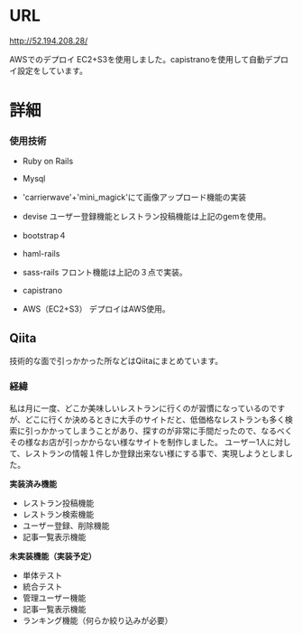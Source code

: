 # URL
http://52.194.208.28/

AWSでのデプロイ
EC2+S3を使用しました。capistranoを使用して自動デプロイ設定をしています。

# 詳細
### 使用技術
* Ruby on Rails
* Mysql
* 'carrierwave'+'mini_magick'にて画像アップロード機能の実装
* devise
ユーザー登録機能とレストラン投稿機能は上記のgemを使用。


* bootstrap４
* haml-rails
* sass-rails 
フロント機能は上記の３点で実装。

* capistrano
* AWS（EC2+S3）
デプロイはAWS使用。
## Qiita
技術的な面で引っかかった所などはQiitaにまとめています。

### 経緯
私は月に一度、どこか美味しいレストランに行くのが習慣になっているのですが、どこに行くか決めるときに大手のサイトだと、低価格なレストランも多く検索に引っかかってしまうことがあり、探すのが非常に手間だったので、なるべくその様なお店が引っかからない様なサイトを制作しました。
ユーザー1人に対して、レストランの情報１件しか登録出来ない様にする事で、実現しようとしました。

**実装済み機能**
* レストラン投稿機能
* レストラン検索機能
* ユーザー登録、削除機能
* 記事一覧表示機能

**未実装機能（実装予定）**
* 単体テスト
* 統合テスト
* 管理ユーザー機能
* 記事一覧表示機能
* ランキング機能（何らか絞り込みが必要）
